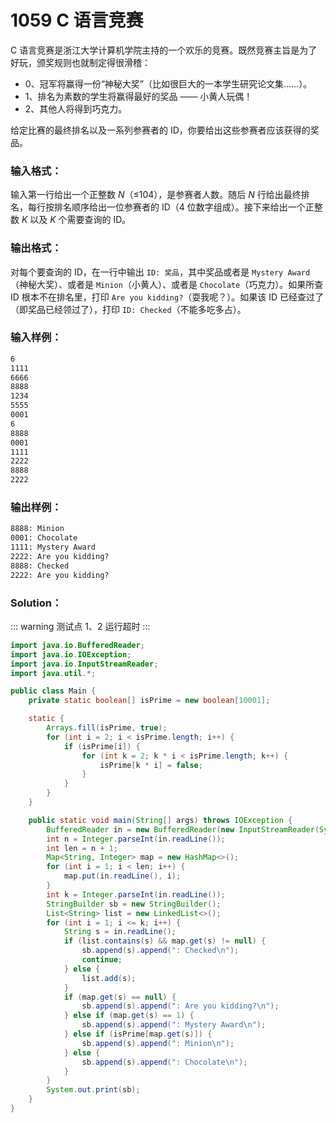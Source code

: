 # 1059 C 语言竞赛

C 语言竞赛是浙江大学计算机学院主持的一个欢乐的竞赛。既然竞赛主旨是为了好玩，颁奖规则也就制定得很滑稽：

- 0、冠军将赢得一份“神秘大奖”（比如很巨大的一本学生研究论文集……）。
- 1、排名为素数的学生将赢得最好的奖品 —— 小黄人玩偶！
- 2、其他人将得到巧克力。

给定比赛的最终排名以及一系列参赛者的 ID，你要给出这些参赛者应该获得的奖品。

### 输入格式：

输入第一行给出一个正整数 _N_（≤104），是参赛者人数。随后 _N_ 行给出最终排名，每行按排名顺序给出一位参赛者的 ID（4 位数字组成）。接下来给出一个正整数 _K_ 以及 _K_ 个需要查询的 ID。

### 输出格式：

对每个要查询的 ID，在一行中输出 `ID: 奖品`，其中奖品或者是 `Mystery Award`（神秘大奖）、或者是 `Minion`（小黄人）、或者是 `Chocolate`（巧克力）。如果所查 ID 根本不在排名里，打印 `Are you kidding?`（耍我呢？）。如果该 ID 已经查过了（即奖品已经领过了），打印 `ID: Checked`（不能多吃多占）。

### 输入样例：

```tex
6
1111
6666
8888
1234
5555
0001
6
8888
0001
1111
2222
8888
2222
```

### 输出样例：

```tex
8888: Minion
0001: Chocolate
1111: Mystery Award
2222: Are you kidding?
8888: Checked
2222: Are you kidding?
```

### Solution：

::: warning
测试点 1、2 运行超时
:::

```java
import java.io.BufferedReader;
import java.io.IOException;
import java.io.InputStreamReader;
import java.util.*;

public class Main {
    private static boolean[] isPrime = new boolean[10001];

    static {
        Arrays.fill(isPrime, true);
        for (int i = 2; i < isPrime.length; i++) {
            if (isPrime[i]) {
                for (int k = 2; k * i < isPrime.length; k++) {
                    isPrime[k * i] = false;
                }
            }
        }
    }

    public static void main(String[] args) throws IOException {
        BufferedReader in = new BufferedReader(new InputStreamReader(System.in));
        int n = Integer.parseInt(in.readLine());
        int len = n + 1;
        Map<String, Integer> map = new HashMap<>();
        for (int i = 1; i < len; i++) {
            map.put(in.readLine(), i);
        }
        int k = Integer.parseInt(in.readLine());
        StringBuilder sb = new StringBuilder();
        List<String> list = new LinkedList<>();
        for (int i = 1; i <= k; i++) {
            String s = in.readLine();
            if (list.contains(s) && map.get(s) != null) {
                sb.append(s).append(": Checked\n");
                continue;
            } else {
                list.add(s);
            }
            if (map.get(s) == null) {
                sb.append(s).append(": Are you kidding?\n");
            } else if (map.get(s) == 1) {
                sb.append(s).append(": Mystery Award\n");
            } else if (isPrime[map.get(s)]) {
                sb.append(s).append(": Minion\n");
            } else {
                sb.append(s).append(": Chocolate\n");
            }
        }
        System.out.print(sb);
    }
}
```
